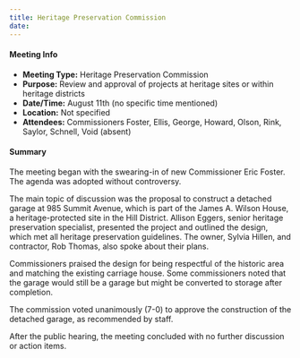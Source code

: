 ```yaml
---
title: Heritage Preservation Commission
date: 
---
```

#### Meeting Info
* **Meeting Type:** Heritage Preservation Commission
* **Purpose:** Review and approval of projects at heritage sites or within heritage districts
* **Date/Time:** August 11th (no specific time mentioned)
* **Location:** Not specified
* **Attendees:** Commissioners Foster, Ellis, George, Howard, Olson, Rink, Saylor, Schnell, Void (absent)

#### Summary
The meeting began with the swearing-in of new Commissioner Eric Foster. The agenda was adopted without controversy.

The main topic of discussion was the proposal to construct a detached garage at 985 Summit Avenue, which is part of the James A. Wilson House, a heritage-protected site in the Hill District. Allison Eggers, senior heritage preservation specialist, presented the project and outlined the design, which met all heritage preservation guidelines. The owner, Sylvia Hillen, and contractor, Rob Thomas, also spoke about their plans.

Commissioners praised the design for being respectful of the historic area and matching the existing carriage house. Some commissioners noted that the garage would still be a garage but might be converted to storage after completion.

The commission voted unanimously (7-0) to approve the construction of the detached garage, as recommended by staff.

After the public hearing, the meeting concluded with no further discussion or action items.


